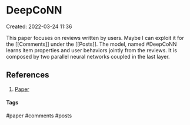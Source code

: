 # DeepCoNN
Created: 2022-03-24 11:36

This paper focuses on reviews written by users. Maybe I can exploit it for the [[Comments]] under the [[Posts]].
The model, named #DeepCoNN learns item properties and user behaviors jointly from the reviews. It is composed by two parallel neural networks coupled in the last layer.

## References
1. [Paper](https://arxiv.org/pdf/1701.04783.pdf)


#### Tags
#paper #comments #posts